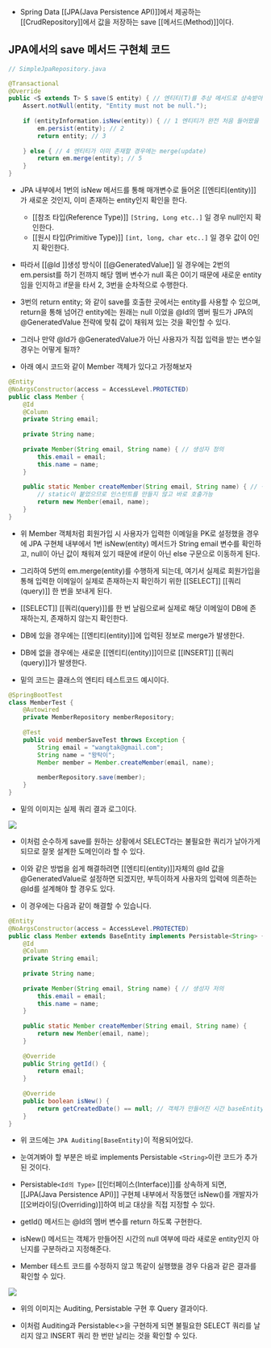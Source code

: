 
- Spring Data [[JPA(Java Persistence API)]]에서 제공하는 [[CrudRepository]]에서 값을 저장하는 save [[메서드(Method)]]이다.

## JPA에서의 save 메서드 구현체 코드

```java
// SimpleJpaRepository.java

@Transactional
@Override
public <S extends T> S save(S entity) { // 엔티티(T)를 추상 메서드로 상속받아 S를 정의
	Assert.notNull(entity, "Entity must not be null.");
	
	if (entityInformation.isNew(entity)) { // 1 엔티티가 완전 처음 들어왔을 때는 insert(create)
		em.persist(entity); // 2
		return entity; // 3
	
	} else { // 4 엔티티가 이미 존재할 경우에는 merge(update)
		return em.merge(entity); // 5 
	}
}
```

- JPA 내부에서 1번의 isNew 메서드를 통해 매개변수로 들어온 [[엔티티(entity)]]가 새로운 것인지, 이미 존재하는 entity인지 확인을 한다.
	- [[참조 타입(Reference Type)]] `[String, Long etc..]` 일 경우 null인지 확인한다.
	- [[원시 타입(Primitive Type)]] `[int, long, char etc..]` 일 경우 값이 0인지 확인한다.

- 따라서 [[@Id ]]생성 방식이 [[@GeneratedValue]] 일 경우에는 2번의 em.persist를 하기 전까지 해당 멤버 변수가 null 혹은 0이기 때문에 새로운 entity임을 인지하고 if문을 타서 2, 3번을 순차적으로 수행한다.
- 3번의 return entity; 와 같이 save를 호출한 곳에서는 entity를 사용할 수 있으며, return을 통해 넘어간 entity에는 원래는 null 이었을 @Id의 멤버 필드가 JPA의 @GeneratedValue 전략에 맞춰 값이 채워져 있는 것을 확인할 수 있다.

- 그러나 만약 @Id가 @GeneratedValue가 아닌 사용자가 직접 입력을 받는 변수일 경우는 어떻게 될까?

- 아래 예시 코드와 같이 Member 객체가 있다고 가정해보자

```java
@Entity
@NoArgsConstructor(access = AccessLevel.PROTECTED)
public class Member {
    @Id
    @Column
    private String email;
    
    private String name;
    
    private Member(String email, String name) { // 생성자 정의
        this.email = email;
        this.name = name;
    }
    
    public static Member createMember(String email, String name) { // 생성자 메서드 호출
	    // static이 붙었으므로 인스턴트를 만들지 않고 바로 호출가능
        return new Member(email, name);
    }
}
```

- 위 Member 객체처럼 회원가입 시 사용자가 입력한 이메일을 PK로 설정했을 경우에 JPA 구현체 내부에서 1번 isNew(entity) 메서드가 String email 변수를 확인하고, null이 아닌 값이 채워져 있기 때문에 if문이 아닌 else 구문으로 이동하게 된다.
- 그리하여 5번의 em.merge(entity)를 수행하게 되는데, 여기서 실제로 회원가입을 통해 입력한 이메일이 실제로 존재하는지 확인하기 위한 [[SELECT]] [[쿼리(query)]] 한 번을 보내게 된다.

- [[SELECT]] [[쿼리(query)]]를 한 번 날림으로써 실제로 해당 이메일이 DB에 존재하는지, 존재하지 않는지 확인한다.

- DB에 있을 경우에는 [[엔티티(entity)]]에 입력된 정보로 merge가 발생한다.
- DB에 없을 경우에는 새로운 [[엔티티(entity)]]이므로 [[INSERT]] [[쿼리(query)]]가 발생한다.

- 밑의 코드는 클래스의 엔티티 테스트코드 예시이다.
```java
@SpringBootTest
class MemberTest {
	@Autowired
	private MemberRepository memberRepository;
	
	@Test
	public void memberSaveTest throws Exception {
		String email = "wangtak@gmail.com";
		String name = "왕탁이";
		Member member = Member.createMember(email, name);
		
		memberRepository.save(member);
	}
}
```

- 밑의 이미지는 실제 쿼리 결과 로그이다.

![](https://blog.kakaocdn.net/dn/TIckD/btrmbWhMAQ1/rz5xnmhZI4hlo7ttB480c0/img.png)

- 이처럼 순수하게 save를 원하는 상황에서 SELECT라는 불필요한 쿼리가 날아가게 되므로 잘못 설계한 도메인이라 할 수 있다.
- 이와 같은 방법을 쉽게 해결하려면 [[엔티티(entity)]]자체의 @Id 값을 @GeneratedValue로 설정하면 되겠지만, 부득이하게 사용자의 입력에 의존하는 @Id를 설계해야 할 경우도 있다.

- 이 경우에는 다음과 같이 해결할 수 있습니다.

```java
@Entity
@NoArgsConstructor(access = AccessLevel.PROTECTED)
public class Member extends BaseEntity implements Persistable<String> {
    @Id
    @Column
    private String email;
    
    private String name;
    
    private Member(String email, String name) { // 생성자 저의
        this.email = email;
        this.name = name;
    }
    
    public static Member createMember(String email, String name) {
        return new Member(email, name);
    }
    
    @Override
    public String getId() {
        return email;
    }
    
    @Override
    public boolean isNew() {
        return getCreatedDate() == null; // 객체가 만들어진 시간 baseEntity에 존재함
    }
}
```

- 위 코드에는 `JPA Auditing[BaseEntity]`이 적용되어있다.

- 눈여겨봐야 할 부분은 바로 implements Persistable `<String>`이란 코드가 추가된 것이다.
- Persistable`<Id의 Type>` [[인터페이스(Interface)]]를 상속하게 되면, [[JPA(Java Persistence API)]] 구현체 내부에서 작동했던 isNew()를 개발자가 [[오버라이딩(Overriding)]]하여 비교 대상을 직접 지정할 수 있다.

- getId() 메서드는 @Id의 멤버 변수를 return 하도록 구현한다.
- isNew() 메서드는 객체가 만들어진 시간의 null 여부에 따라 새로운 entity인지 아닌지를 구분하라고 지정해준다.

- Member 테스트 코드를 수정하지 않고 똑같이 실행했을 경우 다음과 같은 결과를 확인할 수 있다.

![](https://blog.kakaocdn.net/dn/bmtMKh/btrmcLmR4eV/bkra2cqfwyZQ9jmmqqkks1/img.png)

- 위의 이미지는 Auditing, Persistable 구현 후 Query 결과이다.

- 이처럼 Auditing과 Persistable<>을 구현하게 되면 불필요한 SELECT 쿼리를 날리지 않고 INSERT 쿼리 한 번만 날리는 것을 확인할 수 있다.

